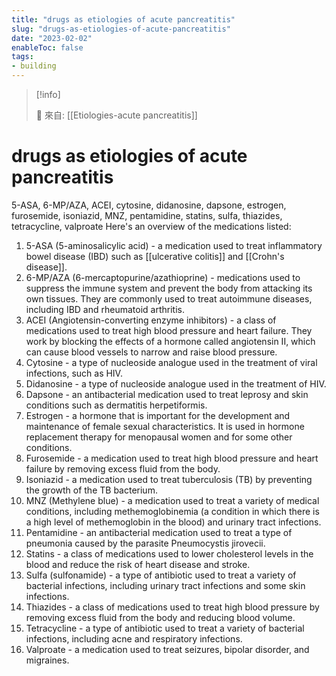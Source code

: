 ```yaml
---
title: "drugs as etiologies of acute pancreatitis"
slug: "drugs-as-etiologies-of-acute-pancreatitis"
date: "2023-02-02"
enableToc: false
tags:
- building
---
```


> [!info]
>
> 🌱 來自: [[Etiologies-acute pancreatitis]]

# drugs as etiologies of acute pancreatitis

5-ASA, 6-MP/AZA, ACEI, cytosine, didanosine, dapsone, estrogen, furosemide, isoniazid, MNZ, pentamidine, statins, sulfa, thiazides, tetracycline, valproate
Here's an overview of the medications listed:

1. 5-ASA (5-aminosalicylic acid) - a medication used to treat inflammatory bowel disease (IBD) such as [[ulcerative colitis]] and [[Crohn's disease]].
2. 6-MP/AZA (6-mercaptopurine/azathioprine) - medications used to suppress the immune system and prevent the body from attacking its own tissues. They are commonly used to treat autoimmune diseases, including IBD and rheumatoid arthritis.
3. ACEI (Angiotensin-converting enzyme inhibitors) - a class of medications used to treat high blood pressure and heart failure. They work by blocking the effects of a hormone called angiotensin II, which can cause blood vessels to narrow and raise blood pressure.
4. Cytosine - a type of nucleoside analogue used in the treatment of viral infections, such as HIV.
5. Didanosine - a type of nucleoside analogue used in the treatment of HIV.
6. Dapsone - an antibacterial medication used to treat leprosy and skin conditions such as dermatitis herpetiformis.
7. Estrogen - a hormone that is important for the development and maintenance of female sexual characteristics. It is used in hormone replacement therapy for menopausal women and for some other conditions.
8. Furosemide - a medication used to treat high blood pressure and heart failure by removing excess fluid from the body.
9. Isoniazid - a medication used to treat tuberculosis (TB) by preventing the growth of the TB bacterium.
10. MNZ (Methylene blue) - a medication used to treat a variety of medical conditions, including methemoglobinemia (a condition in which there is a high level of methemoglobin in the blood) and urinary tract infections.
11. Pentamidine - an antibacterial medication used to treat a type of pneumonia caused by the parasite Pneumocystis jirovecii.
12. Statins - a class of medications used to lower cholesterol levels in the blood and reduce the risk of heart disease and stroke.
13. Sulfa (sulfonamide) - a type of antibiotic used to treat a variety of bacterial infections, including urinary tract infections and some skin infections.
14. Thiazides - a class of medications used to treat high blood pressure by removing excess fluid from the body and reducing blood volume.
15. Tetracycline - a type of antibiotic used to treat a variety of bacterial infections, including acne and respiratory infections.
16. Valproate - a medication used to treat seizures, bipolar disorder, and migraines.
